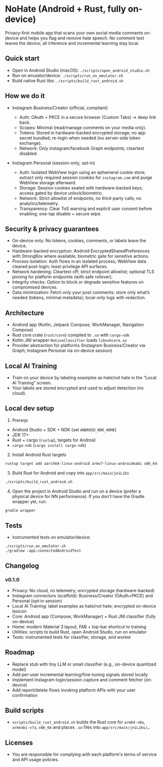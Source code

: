 
# NoHate (Android + Rust, fully on-device)


Privacy-first mobile app that scans your own social media comments on-device and helps you flag and remove hate speech. No comment text leaves the device; all inference and incremental learning stay local.

## Quick start
- Open in Android Studio (macOS): `./scripts/open_android_studio.sh`
- Run on emulator/device: `./scripts/run_on_emulator.sh`
- Build native Rust libs: `./scripts/build_rust_android.sh`

## How we do it
- Instagram Business/Creator (official, compliant)
  - Auth: OAuth + PKCE in a secure browser (Custom Tabs) → deep link back.
  - Scopes: Minimal (read/manage comments on your media only).
  - Tokens: Stored in hardware-backed encrypted storage; no app secret bundled; re-login when needed (no server-side token exchange).
  - Network: Only instagram/facebook Graph endpoints; cleartext disabled.

- Instagram Personal (session-only, opt-in)
  - Auth: Isolated WebView login using an ephemeral cookie store; extract only required session cookies for `instagram.com` and purge WebView storage afterward.
  - Storage: Session cookies sealed with hardware-backed keys; access gated by device unlock/biometric.
  - Network: Strict allowlist of endpoints; no third-party calls; no analytics/telemetry.
  - Transparency: Clear ToS warning and explicit user consent before enabling; one-tap disable + secure wipe.

## Security & privacy guarantees
- On-device only: No tokens, cookies, comments, or labels leave the device.
- Hardware-backed encryption: Android EncryptedSharedPreferences with StrongBox where available; biometric gate for sensitive actions.
- Process isolation: Auth flows in an isolated process; WebView data cleared post-login; least-privilege API surfaces.
- Network hardening: Cleartext off; strict endpoint allowlist; optional TLS pinning for platform endpoints (with safe rollover).
- Integrity checks: Option to block or degrade sensitive features on compromised devices.
- Data minimization: Fetch only your post comments; store only what’s needed (tokens, minimal metadata); local-only logs with redaction.

## Architecture
- Android app (Kotlin, Jetpack Compose, WorkManager, Navigation Compose)
- Rust core crate (`rust/core`) compiled to `.so` with `cargo-ndk`
- Kotlin JNI wrapper `NativeClassifier` loads `libnohcore.so`
- Provider abstraction for platforms (Instagram Business/Creator via Graph; Instagram Personal via on-device session)

## Local AI Training
- Train on your device by labeling examples as hate/not hate in the “Local AI Training” screen.
- Your labels are stored encrypted and used to adjust detection (no cloud).

## Local dev setup
1) Prereqs
- Android Studio + SDK + NDK (set `ANDROID_NDK_HOME`)
- JDK 17+
- Rust + cargo (`rustup`), targets for Android
- `cargo-ndk` (`cargo install cargo-ndk`)

2) Install Android Rust targets
```bash
rustup target add aarch64-linux-android armv7-linux-androideabi x86_64-linux-android
```

3) Build Rust for Android and copy into `app/src/main/jniLibs`
```bash
./scripts/build_rust_android.sh
```

4) Open the project in Android Studio and run on a device (prefer a physical device for NN performance). If you don't have the Gradle wrapper yet, run:
```bash
gradle wrapper
```

## Tests
- Instrumented tests on emulator/device:
```bash
./scripts/run_on_emulator.sh
./gradlew :app:connectedAndroidTest
```

## Changelog

### v0.1.0
- Privacy: No cloud, no telemetry; encrypted storage (hardware-backed)
- Instagram connectors (scaffold): Business/Creator (OAuth+PKCE) and Personal (opt‑in session)
- Local AI Training: label examples as hate/not hate; encrypted on-device lexicon
- Core: Android app (Compose, WorkManager) + Rust JNI classifier (fully on-device)
- Home: modern Material 3 layout, FAB + top-bar shortcut to training
- Utilities: scripts to build Rust, open Android Studio, run on emulator
- Tests: instrumented tests for classifier, storage, and worker

## Roadmap
- Replace stub with tiny LLM or small classifier (e.g., on-device quantized model)
- Add per-user incremental learning/fine-tuning signals stored locally
- Implement Instagram login/session capture and comment fetcher (on-device)
- Add report/delete flows invoking platform APIs with your user confirmation

## Build scripts
- `scripts/build_rust_android.sh` builds the Rust core for `arm64-v8a`, `armeabi-v7a`, `x86_64` and places `.so` files into `app/src/main/jniLibs/…`

## Licenses
- You are responsible for complying with each platform's terms of service and API usage policies.
